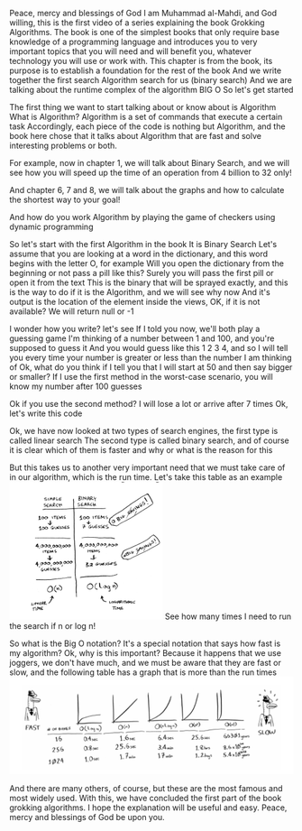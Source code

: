 Peace, mercy and blessings of God I am Muhammad al-Mahdi, and God willing, this is the first video of a series
explaining the book Grokking Algorithms. The book is one of the simplest books that only require base knowledge of a
programming language and introduces you to very important topics that you will need and will benefit you, whatever
technology you will use or work with. This chapter is from the book, its purpose is to establish a foundation for the
rest of the book And we write together the first search Algorithm search for us (binary search)
And we are talking about the runtime complex of the algorithm BIG O So let's get started

The first thing we want to start talking about or know about is Algorithm What is Algorithm? Algorithm is a set of
commands that execute a certain task Accordingly, each piece of the code is nothing but Algorithm, and the book here
chose that it talks about Algorithm that are fast and solve interesting problems or both.

For example, now in chapter 1, we will talk about Binary Search, and we will see how you will speed up the time of an
operation from 4 billion to 32 only!

And chapter 6, 7 and 8, we will talk about the graphs and how to calculate the shortest way to your goal!

And how do you work Algorithm by playing the game of checkers using dynamic programming

So let's start with the first Algorithm in the book It is Binary Search Let's assume that you are looking at a word in
the dictionary, and this word begins with the letter O, for example Will you open the dictionary from the beginning or
not pass a pill like this? Surely you will pass the first pill or open it from the text This is the binary that will be
sprayed exactly, and this is the way to do if it is the Algorithm, and we will see why now And it's output is the
location of the element inside the views, OK, if it is not available? We will return null or -1

I wonder how you write? let's see If I told you now, we'll both play a guessing game I'm thinking of a number between 1
and 100, and you're supposed to guess it And you would guess like this 1 2 3 4, and so I will tell you every time your
number is greater or less than the number I am thinking of Ok, what do you think if I tell you that I will start at 50
and then say bigger or smaller? If I use the first method in the worst-case scenario, you will know my number after 100
guesses

Ok if you use the second method? I will lose a lot or arrive after 7 times Ok, let's write this code

Ok, we have now looked at two types of search engines, the first type is called linear search The second type is called
binary search, and of course it is clear which of them is faster and why or what is the reason for this

But this takes us to another very important need that we must take care of in our algorithm, which is the run time.
Let's take this table as an example
![alt text](img.png)
See how many times I need to run the search if n or log n!

So what is the Big O notation? It's a special notation that says how fast is my algorithm? Ok, why is this important?
Because it happens that we use joggers, we don't have much, and we must be aware that they are fast or slow, and the
following table has a graph that is more than the run times
![alt text](img_1.png)

And there are many others, of course, but these are the most famous and most widely used. With this, we have concluded
the first part of the book grokking algorithms. I hope the explanation will be useful and easy. Peace, mercy and
blessings of God be upon you.

